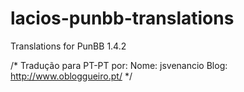 lacios-punbb-translations
=========================

Translations for PunBB 1.4.2

/*
Tradução para PT-PT por:
Nome: jsvenancio
Blog: http://www.obloggueiro.pt/
*/
